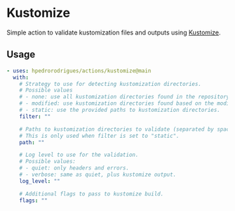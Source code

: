 # Kustomize

Simple action to validate kustomization files and outputs using [Kustomize].

## Usage

```yaml
- uses: hpedrorodrigues/actions/kustomize@main
  with:
    # Strategy to use for detecting kustomization directories.
    # Possible values
    # - none: use all kustomization directories found in the repository.
    # - modified: use kustomization directories found based on the modified files.
    # - static: use the provided paths to kustomization directories.
    filter: ""

    # Paths to kustomization directories to validate (separated by space).
    # This is only used when filter is set to "static".
    path: ""

    # Log level to use for the validation.
    # Possible values:
    # - quiet: only headers and errors.
    # - verbose: same as quiet, plus kustomize output.
    log_level: ""

    # Additional flags to pass to kustomize build.
    flags: ""
```



[Kustomize]: https://kustomize.io
